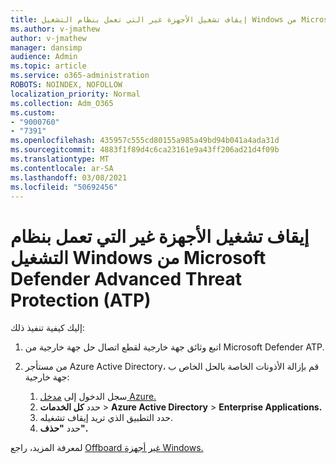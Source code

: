 ```yaml
---
title: إيقاف تشغيل الأجهزة غير التي تعمل بنظام التشغيل Windows من Microsoft Defender Advanced Threat Protection (ATP)
ms.author: v-jmathew
author: v-jmathew
manager: dansimp
audience: Admin
ms.topic: article
ms.service: o365-administration
ROBOTS: NOINDEX, NOFOLLOW
localization_priority: Normal
ms.collection: Adm_O365
ms.custom:
- "9000760"
- "7391"
ms.openlocfilehash: 435957c555cd80155a985a49bd94b041a4ada31d
ms.sourcegitcommit: 4883f1f89d4c6ca23161e9a43ff206ad21d4f09b
ms.translationtype: MT
ms.contentlocale: ar-SA
ms.lasthandoff: 03/08/2021
ms.locfileid: "50692456"
---
```

# <a name="offboard-non-windows-devices-from-microsoft-defender-advanced-threat-protection-atp"></a>إيقاف تشغيل الأجهزة غير التي تعمل بنظام التشغيل Windows من Microsoft Defender Advanced Threat Protection (ATP)

إليك كيفية تنفيذ ذلك:

1. اتبع وثائق جهة خارجية لقطع اتصال حل جهة خارجية من Microsoft Defender ATP.
2. من مستأجر Azure Active Directory، قم بإزالة الأذونات الخاصة بالحل الخاص ب جهة خارجية:

    1. سجل الدخول إلى [مدخل Azure.](https://go.microsoft.com/fwlink/?linkid=2125612)
    1. حدد **كل الخدمات**  >  **Azure Active Directory**  >  **Enterprise Applications.**
    1. حدد التطبيق الذي تريد إيقاف تشغيله.
    1. حدد **"حذف".**

لمعرفة المزيد، راجع [Offboard غير أجهزة Windows.](https://go.microsoft.com/fwlink/?linkid=2143630)
